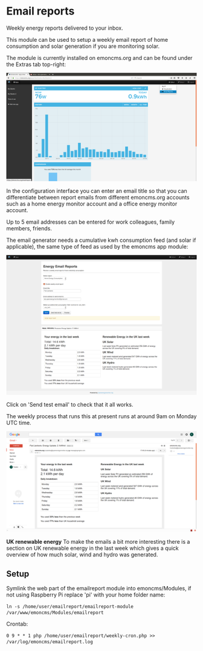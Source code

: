 # Email reports

Weekly energy reports delivered to your inbox.

This module can be used to setup a weekly email report of home consumption and solar generation if you are monitoring solar.

The module is currently installed on emoncms.org and can be found under the Extras tab top-right:

![1.png](images/1.png)

In the configuration interface you can enter an email title so that you can differentiate between report emails from different emoncms.org accounts such as a home energy monitor account and a office energy monitor account.

Up to 5 email addresses can be entered for work colleagues, family members, friends.

The email generator needs a cumulative kwh consumption feed (and solar if applicable), the same type of feed as used by the emoncms app module:

![2.png](images/2.png)

Click on 'Send test email' to check that it all works.

The weekly process that runs this at present runs at around 9am on Monday UTC time.

![3.png](images/3.png)

**UK renewable energy**
To make the emails a bit more interesting there is a section on UK renewable energy in the last week which gives a quick overview of how much solar, wind and hydro was generated.

## Setup

Symlink the web part of the emailreport module into emoncms/Modules, if not using Raspberry Pi replace 'pi' with your home folder name:

    ln -s /home/user/emailreport/emailreport-module /var/www/emoncms/Modules/emailreport

Crontab:

    0 9 * * 1 php /home/user/emailreport/weekly-cron.php >> /var/log/emoncms/emailreport.log
